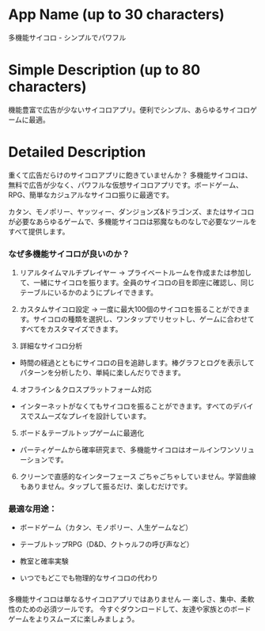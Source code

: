 # App Name (up to 30 characters)
多機能サイコロ - シンプルでパワフル

# Simple Description (up to 80 characters)
機能豊富で広告が少ないサイコロアプリ。便利でシンプル、あらゆるサイコロゲームに最適。

# Detailed Description

重くて広告だらけのサイコロアプリに飽きていませんか？
多機能サイコロは、無料で広告が少なく、パワフルな仮想サイコロアプリです。ボードゲーム、RPG、簡単なカジュアルなサイコロ振りに最適です。

カタン、モノポリー、ヤッツィー、ダンジョンズ&ドラゴンズ、またはサイコロが必要なあらゆるゲームで、多機能サイコロは邪魔なものなしで必要なツールをすべて提供します。

### なぜ多機能サイコロが良いのか？
1. リアルタイムマルチプレイヤー
-> プライベートルームを作成または参加して、一緒にサイコロを振ります。全員のサイコロの目を即座に確認し、同じテーブルにいるかのようにプレイできます。

2. カスタムサイコロ設定
-> 一度に最大100個のサイコロを振ることができます。サイコロの種類を選択し、ワンタップでリセットし、ゲームに合わせてすべてをカスタマイズできます。

3. 詳細なサイコロ分析
- 時間の経過とともにサイコロの目を追跡します。棒グラフとログを表示してパターンを分析したり、単純に楽しんだりできます。

4. オフライン＆クロスプラットフォーム対応
- インターネットがなくてもサイコロを振ることができます。すべてのデバイスでスムーズなプレイを設計しています。

5. ボード＆テーブルトップゲームに最適化
- パーティゲームから確率研究まで、多機能サイコロはオールインワンソリューションです。

6. クリーンで直感的なインターフェース
ごちゃごちゃしていません。学習曲線もありません。タップして振るだけ、楽しむだけです。

### 最適な用途：
- ボードゲーム（カタン、モノポリー、人生ゲームなど）

- テーブルトップRPG（D&D、クトゥルフの呼び声など）

- 教室と確率実験

- いつでもどこでも物理的なサイコロの代わり

###
多機能サイコロは単なるサイコロアプリではありません — 楽しさ、集中、柔軟性のための必須ツールです。
今すぐダウンロードして、友達や家族とのボードゲームをよりスムーズに楽しみましょう。 